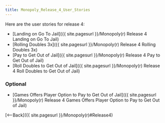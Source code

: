 ```yaml
---
title: Monopoly_Release_4_User_Stories
---
```

Here are the user stories for release 4:
* [Landing on Go To Jail]({{ site.pagesurl }}/Monopoly(r) Release 4 Landing on Go To Jail)
* [Rolling Doubles 3x]({{ site.pagesurl }}/Monopoly(r) Release 4 Rolling Doubles 3x)
* [Pay to Get Out of Jail]({{ site.pagesurl }}/Monopoly(r) Release 4 Pay to Get Out of Jail)
* [Roll Doubles to Get Out of Jail]({{ site.pagesurl }}/Monopoly(r) Release 4 Roll Doubles to Get Out of Jail)

### Optional
* [Games Offers Player Option to Pay to Get Out of Jail]({{ site.pagesurl }}/Monopoly(r) Release 4 Games Offers Player Option to Pay to Get Out of Jail)

[<--Back]({{ site.pagesurl }}/Monopoly(r)#Release4)